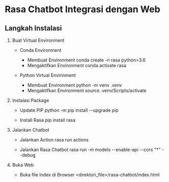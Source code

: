 # Rasa Chatbot Integrasi dengan Web

## Langkah Instalasi

1. Buat Virtual Environment

   - Conda Environment

     - Membuat Environment
       conda create -n rasa python=3.6
     - Mengaktifkan Environment
       conda activate rasa

   - Python Virtual Envirinment
     - Membuat Environment
       python -m venv .venv
     - Mengaktifkan Environment
       source .venv/Scripts/activate

2. Instalasi Package

   - Update PIP
     python -m pip install --upgrade pip

   - Install Rasa
     pip install rasa

3. Jalankan Chatbot

   - Jalankan Action
     rasa run actions

   - Jalankan Rasa Chatbot
     rasa run -m models --enable-api --cors "\*" --debug

4. Buka Web
   - Buka file Index di Browser
     <direktori_file>/rasa-chatbot/index.html
